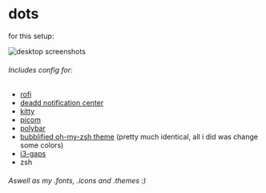 # dots
for this setup:

![desktop screenshots](https://preview.redd.it/h128110bx0r41.png?width=640&crop=smart&auto=webp&s=022e1a873245c4b344a30be315e5671aa6949e96)

###### Includes config for:
* [rofi](https://github.com/davatorium/rofi)
* [deadd notification center](https://github.com/phuhl/linux_notification_center)
* [kitty](https://github.com/kovidgoyal/kitty)
* [picom](https://github.com/tryone144/compton/tree/feature/dual_kawase)
* [polybar](https://github.com/polybar/polybar)
* [bubblified oh-my-zsh theme](https://github.com/hohmannr/bubblified) (pretty much identical, all i did was change some colors)
* [i3-gaps](https://github.com/Airblader/i3)
* zsh

######  Aswell as my .fonts, .icons and .themes :)
